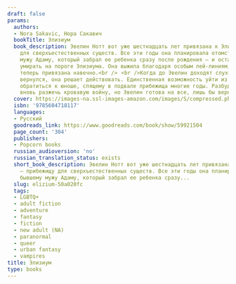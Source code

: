```yaml
---
draft: false
params:
  authors:
  - Nora Sakavic, Нора Сакавич
  bookTitle: Элизиум
  book_description: Эвелин Нотт вот уже шестнадцать лет привязана к Элизиуму — прибежищу
    для сверхъестественных существ. Все эти годы она планировала отомстить бывшему
    мужу Адаму, который забрал ее ребенка сразу после рождения — и оставил Эвелин
    умирать на пороге Элизиума. Она выжила благодаря особым лей-линиям, к которым
    теперь привязана навечно.<br />⠀<br />Когда до Эвелин доходят слухи, что Адам
    вернулся, она решает действовать. Единственная возможность уйти из Элизиума —
    обратиться к юноше, спящему в подвале прибежища многие годы. Разбудить его значит
    вновь разжечь кровавую войну, но Эвелин готова на все, лишь бы вернуть дочь.
  cover: https://images-na.ssl-images-amazon.com/images/S/compressed.photo.goodreads.com/books/1640333788i/59921504.jpg
  isbn: '9785604718117'
  languages:
  - Русский
  goodreads_link: https://www.goodreads.com/book/show/59921504
  page_count: '304'
  publishers:
  - Popcorn books
  russian_audioversion: 'no'
  russian_translation_status: exists
  short_book_description: Эвелин Нотт вот уже шестнадцать лет привязана к Элизиуму
    — прибежищу для сверхъестественных существ. Все эти годы она планировала отомстить
    бывшему мужу Адаму, который забрал ее ребенка сразу...
  slug: elizium-50a020fc
  tags:
  - LGBTQ+
  - adult fiction
  - adventure
  - fantasy
  - fiction
  - new adult (NA)
  - paranormal
  - queer
  - urban fantasy
  - vampires
title: Элизиум
type: books
---
```

